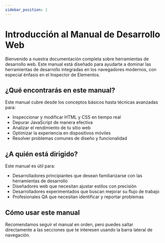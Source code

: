 ```yaml
---
sidebar_position: 1
---
```


# Introducción al Manual de Desarrollo Web

Bienvenido a nuestra documentación completa sobre herramientas de desarrollo web. Este manual está diseñado para ayudarte a dominar las herramientas de desarrollo integradas en los navegadores modernos, con especial énfasis en el Inspector de Elementos.

## ¿Qué encontrarás en este manual?

Este manual cubre desde los conceptos básicos hasta técnicas avanzadas para:

- Inspeccionar y modificar HTML y CSS en tiempo real
- Depurar JavaScript de manera efectiva
- Analizar el rendimiento de tu sitio web
- Optimizar la experiencia en dispositivos móviles
- Resolver problemas comunes de diseño y funcionalidad

## ¿A quién está dirigido?

Este manual es útil para:

- Desarrolladores principiantes que desean familiarizarse con las herramientas de desarrollo
- Diseñadores web que necesitan ajustar estilos con precisión
- Desarrolladores experimentados que buscan mejorar su flujo de trabajo
- Profesionales QA que necesitan identificar y reportar problemas

## Cómo usar este manual

Recomendamos seguir el manual en orden, pero puedes saltar directamente a las secciones que te interesen usando la barra lateral de navegación.